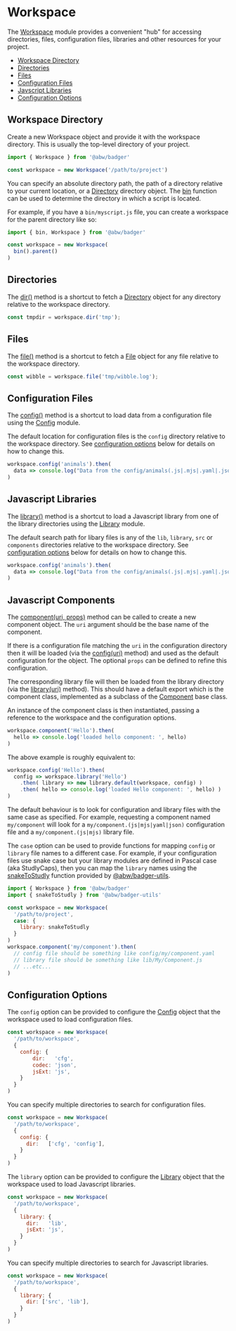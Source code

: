 # Workspace

The [Workspace](class/src/Badger/Workspace.js~Workspace) module provides a
convenient "hub" for accessing directories, files, configuration files,
libraries and other resources for your project.

- [Workspace Directory](#workspace-directory)
- [Directories](#directories)
- [Files](#files)
- [Configuration Files](#configuration-files)
- [Javscript Libraries](#javascript-libraries)
- [Configuration Options](#configuration-options)

## Workspace Directory

Create a new Workspace object and provide it with the workspace directory.
This is usually the top-level directory of your project.

```js
import { Workspace } from '@abw/badger'

const workspace = new Workspace('/path/to/project')
```

You can specify an absolute directory path, the path of a directory relative to
your current location, or a [Directory](class/src/Badger/Directory.js~Directory)
directory object.  The [bin](function#static-function-bin) function can be used to
determine the directory in which a script is located.

For example, if you have a `bin/myscript.js` file, you can create a workspace
for the parent directory like so:

```js
import { bin, Workspace } from '@abw/badger'

const workspace = new Workspace(
  bin().parent()
)
```

## Directories

The [dir()](class/src/Badger.js~Workspace#instance-method-dir) method is a shortcut
to fetch a [Directory](class/src/Badger/Filesystem/Directory.js~Directory) object for any
directory relative to the workspace directory.

```js
const tmpdir = workspace.dir('tmp');
```

## Files

The [file()](class/src/Badger.js~Workspace#instance-method-file) method is a shortcut
to fetch a [File](class/src/Badger/Filesystem/File.js~File) object for any
file relative to the workspace directory.

```js
const wibble = workspace.file('tmp/wibble.log');
```

## Configuration Files

The [config()](class/src/Badger.js~Workspace#instance-method-config) method is a shortcut
to load data from a configuration file using the [Config](class/src/Badger/Config.js~Config)
module.

The default location for configuration files is the `config` directory relative to the workspace
directory.  See [configuration options](#config-options) below for details on how to change this.

```js
workspace.config('animals').then(
  data => console.log("Data from the config/animals(.js|.mjs|.yaml|.json) file", data)
)
```

## Javascript Libraries

The [library()](class/src/Badger.js~Workspace#instance-method-library) method is a shortcut
to load a Javascript library from one of the library directories using the
[Library](class/src/Badger/Library.js~Library) module.

The default search path for libary files is any of the `lib`, `library`, `src` or `components`
directories relative to the workspace directory.  See [configuration options](#config-options)
below for details on how to change this.

```js
workspace.config('animals').then(
  data => console.log("Data from the config/animals(.js|.mjs|.yaml|.json) file", data)
)
```

## Javascript Components

The [component(uri, props)](class/src/Badger.js~Workspace#instance-method-component) method can
be called to create a new component object.  The `uri` argument should be the base name of the
component.

If there is a configuration file matching the `uri` in the configuration directory
then it will be loaded (via the
[config(uri)](class/src/Badger.js~Workspace#instance-method-config) method) and used as
the default configuration for the object.  The optional `props` can be defined
to refine this configuration.

The corresponding library file will then be loaded from the library directory
(via the [library(uri)](class/src/Badger.js~Workspace#instance-method-library) method).
This should have a default export which is the component class, implemented as a subclass
of the [Component](class/src/Badger/Component.js~Component) base class.

An instance of the component class is then instantiated, passing a reference to the
workspace and the configuration options.

```js
workspace.component('Hello').then(
  hello => console.log('loaded hello component: ', hello)
)
```

The above example is roughly equivalent to:

```js
workspace.config('Hello').then(
  config => workspace.library('Hello')
    .then( library => new library.default(workspace, config) )
    .then( hello => console.log('loaded Hello component: ', hello) )
)
```

The default behaviour is to look for configuration and library files with
the same case as specified.  For example, requesting a component named
`my/component` will look for a `my/component.(js|mjs|yaml|json)`
configuration file and a `my/component.(js|mjs)` library file.

The `case` option can be used to provide functions for mapping `config` or
`library` file names to a different case.  For example, if your
configuration files use snake case but your library modules are defined
in Pascal case (aka StudlyCaps), then you can map the `library` names using
the [snakeToStudly](https://abw.github.io/badger-utils/docs/manual/text.html#snaketostudly-snake-)
function provided by [@abw/badger-utils](https://github.com/abw/badger-utils).

```js
import { Workspace } from '@abw/badger'
import { snakeToStudly } from '@abw/badger-utils'

const workspace = new Workspace(
  '/path/to/project',
  case: {
    library: snakeToStudly
  }
)
workspace.component('my/component').then(
  // config file should be something like config/my/component.yaml
  // library file should be something like lib/My/Component.js
  // ...etc...
)
```

## Configuration Options

The `config` option can be provided to configure the [Config](class/src/Badger/Config.js~Config)
object that the workspace used to load configuration files.

```js
const workspace = new Workspace(
  '/path/to/workspace',
  {
    config: {
        dir:   'cfg',
        codec: 'json',
        jsExt: 'js',
    }
  }
)
```

You can specify multiple directories to search for configuration files.

```js
const workspace = new Workspace(
  '/path/to/workspace',
  {
    config: {
      dir:   ['cfg', 'config'],
    }
  }
)
```

The `library` option can be provided to configure the [Library](class/src/Badger/Library.js~Library)
object that the workspace used to load Javascript libraries.

```js
const workspace = new Workspace(
  '/path/to/workspace',
  {
    library: {
      dir:   'lib',
      jsExt: 'js',
    }
  }
)
```

You can specify multiple directories to search for Javascript libraries.

```js
const workspace = new Workspace(
  '/path/to/workspace',
  {
    library: {
      dir: ['src', 'lib'],
    }
  }
)
```

